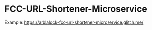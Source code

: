 # FCC-URL-Shortener-Microservice


Example: https://arblalock-fcc-url-shortener-microservice.glitch.me/
